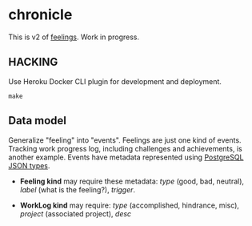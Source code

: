 # chronicle

This is v2 of [feelings](https://github.com/srid/feelings). Work in progress.

## HACKING

Use Heroku Docker CLI plugin for development and deployment.

```
make
```

## Data model

Generalize "feeling" into "events". Feelings are just one kind of events. Tracking work progress log, including challenges and achievements, is another example. Events have metadata represented using [PostgreSQL JSON types](https://blog.heroku.com/archives/2012/12/6/postgres_92_now_available#json-support).

* **Feeling kind** may require these metadata: *type* (good, bad, neutral), *label* (what is the feeling?), *trigger*.

* **WorkLog kind** may require: *type* (accomplished, hindrance, misc), *project* (associated project), *desc*
